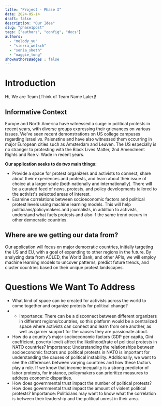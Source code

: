 ```yaml
---
title: "Project - Phase I"
date: 2024-05-14
draft: false
description: "Our Idea"
slug: "phase1post"
tags: ["authors", "config", "docs"]
authors:
  - "melody_yu"
  - "sierra_welsch"
  - "sonia_sheth"
  - "maggie_tong"
showAuthorsBadges : false
---
```


# Introduction

Hi, We are Team [Think of Team Name Later]!

## Informative Context
Europe and North America have witnessed a surge in political protests in recent years, with diverse groups expressing their grievances on various issues. We’ve seen recent demonstrations on US college campuses regarding Israel vs. Palenstine and have also witnessed them occurring in major European cities such as Amsterdam and Leuven. The US especially is no stranger to protesting with the Black Lives Matter, 2nd Amendment Rights and Roe v. Wade in recent years. 

**Our application seeks to do *two* main things:**
- Provide a space for protest organizers and activists to connect, share about their experiences and protests, and learn about their issue of choice at a larger scale (both nationally and internationally). There will be a curated feed of news, protests, and policy developments tailored to the activist's selected areas of interest.
- Examine correlations between socioeconomic factors and political protest levels using machine learning models. This will help politicians/policymakers and journalists, in addition to activists, understand what fuels protests and also if the same trend occurs in other democratic countries.

## Where are we getting our data from?
Our application will focus on major democratic countries, initially targeting the US and EU, with a goal of expanding to other regions in the future. By analyzing data from ACLED, the World Bank, and other APIs, we will employ machine learning models to uncover patterns, predict future trends, and cluster countries based on their unique protest landscapes.

# Questions We Want To Address
- What kind of space can be created for activists across the world to come together and organize protests for political change?
- - Importance: There can be a disconnect between different organizers in different regions/countries, so this platform would be a centralized space where activists can connect and learn from one another, as well as garner support for the causes they are passionate about.
- How do a country’s major socioeconomic factors (GDP per capita, Gini coefficient, ​​poverty level) affect the likelihood/rate of political protests in NATO countries?
Importance: Understanding the relationships between socioeconomic factors and political protests in NATO is important for understanding the causes of political instability. Additionally, we want to see the differences between varying countries and how these factors play a role.  If we know that income inequality is a strong predictor of labor protests, for instance, policymakers can prioritize measures to address economic disparities.
- How does governmental trust impact the number of political protests? How does governmental trust impact the amount of violent political protests? 
Importance: Politicians may want to know what the correlation is between their leadership and the political unrest in their area.



